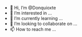 - 👋 Hi, I’m @Donquioxte
- 👀 I’m interested in ...
- 🌱 I’m currently learning ...
- 💞️ I’m looking to collaborate on ...
- 📫 How to reach me ... 

<!---
Donquioxte/Donquioxte is a ✨ special ✨ repository because its `README.md` (this file) appears on your GitHub profile.
You can click the Preview link to take a look at your changes.
--->

